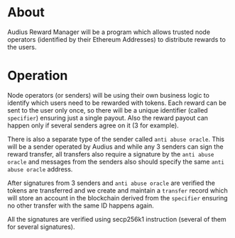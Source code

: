 # About

Audius Reward Manager will be a program which allows trusted node operators (identified by their Ethereum Addresses) to distribute rewards to the users.

# Operation

Node operators (or senders) will be using their own business logic to identify which users need to be rewarded with tokens. Each reward can be sent to the user only once, so there will be a unique identifier (called `specifier`) ensuring just a single payout. Also the reward payout can happen only if several senders agree on it (3 for example).

There is also a separate type of the sender called `anti abuse oracle`. This will be a sender operated by Audius and while any 3 senders can sign the reward transfer, all transfers also require a signature by the `anti abuse oracle` and messages from the senders also should specify the same `anti abuse oracle` address.

After signatures from 3 senders and `anti abuse oracle` are verified the tokens are transferred and we create and maintain a `transfer` record which will store an account in the blockchain derived from the `specifier` ensuring no other transfer with the same ID happens again.

All the signatures are verified using secp256k1 instruction (several of them for several signatures).
